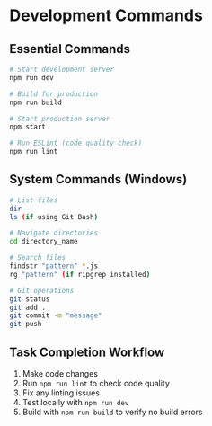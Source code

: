 # Development Commands

## Essential Commands
```bash
# Start development server
npm run dev

# Build for production
npm run build

# Start production server
npm start

# Run ESLint (code quality check)
npm run lint
```

## System Commands (Windows)
```bash
# List files
dir
ls (if using Git Bash)

# Navigate directories
cd directory_name

# Search files
findstr "pattern" *.js
rg "pattern" (if ripgrep installed)

# Git operations
git status
git add .
git commit -m "message"
git push
```

## Task Completion Workflow
1. Make code changes
2. Run `npm run lint` to check code quality
3. Fix any linting issues
4. Test locally with `npm run dev`
5. Build with `npm run build` to verify no build errors